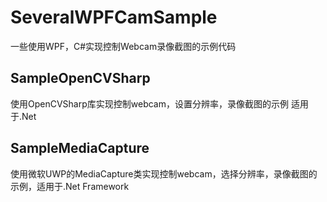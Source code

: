 # SeveralWPFCamSample
一些使用WPF，C#实现控制Webcam录像截图的示例代码

## SampleOpenCVSharp
使用OpenCVSharp库实现控制webcam，设置分辨率，录像截图的示例 适用于.Net

## SampleMediaCapture
使用微软UWP的MediaCapture类实现控制webcam，选择分辨率，录像截图的示例，适用于.Net Framework